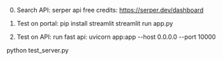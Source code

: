 0. Search API:
serper api free credits:
https://serper.dev/dashboard

1. Test on portal:
pip install streamlit
streamlit run app.py


2. Test on API:
run fast api:
uvicorn app:app --host 0.0.0.0 --port 10000

python test_server.py